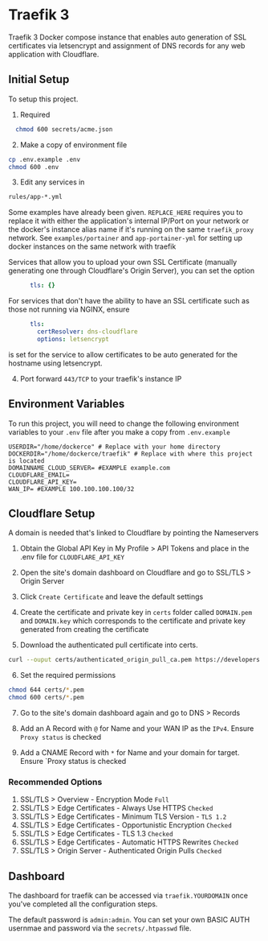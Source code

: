 
# Traefik 3

Traefik 3 Docker compose instance that enables auto generation of SSL certificates via letsencrypt and assignment of DNS records for any web application with Cloudflare. 

## Initial Setup

To setup this project.

1. Required
```bash
  chmod 600 secrets/acme.json
```

2. Make a copy of environment file
```bash
cp .env.example .env
chmod 600 .env
```

3. Edit any services in
```bash
rules/app-*.yml
```

Some examples have already been given. `REPLACE_HERE` requires you to replace it with either the application's internal IP/Port on your network or the docker's instance alias name if it's running on the same `traefik_proxy` network. See `examples/portainer` and `app-portainer-yml` for setting up docker instances on the same network with traefik

Services that allow you to upload your own SSL Certificate (manually generating one through Cloudflare's Origin Server), you can set the option
```yml
      tls: {}
```
For services that don't have the ability to have an SSL certificate such as those not running via NGINX, ensure

```yaml
      tls:
        certResolver: dns-cloudflare
        options: letsencrypt
```
is set for the service to allow certificates to be auto generated for the hostname using letsencrypt.

4. Port forward `443/TCP` to your traefik's instance IP

## Environment Variables

To run this project, you will need to change the following environment variables to your `.env` file after you make a copy from `.env.example`
```
USERDIR="/home/dockerce" # Replace with your home directory
DOCKERDIR="/home/dockerce/traefik" # Replace with where this project is located
DOMAINNAME_CLOUD_SERVER= #EXAMPLE example.com
CLOUDFLARE_EMAIL= 
CLOUDFLARE_API_KEY= 
WAN_IP= #EXAMPLE 100.100.100.100/32
```

## Cloudflare Setup
A domain is needed that's linked to Cloudflare by pointing the Nameservers

1. Obtain the Global API Key in My Profile > API Tokens and place in the .env file for `CLOUDFLARE_API_KEY`

2. Open the site's domain dashboard on Cloudflare and go to SSL/TLS > Origin Server

3. Click `Create Certificate` and leave the default settings

4. Create the certificate and private key in `certs` folder called `DOMAIN.pem` and `DOMAIN.key` which corresponds to the certificate and private key generated from creating the certificate

5. Download the authenticated pull certificate into certs.
```bash
curl --ouput certs/authenticated_origin_pull_ca.pem https://developers.cloudflare.com/ssl/static/authenticated_origin_pull_ca.pem
```

6. Set the required permissions
```bash
chmod 644 certs/*.pem
chmod 600 certs/*.pem
```

7. Go to the site's domain dashboard again and go to DNS > Records

8. Add an A Record with `@` for Name and your WAN IP as the `IPv4`. Ensure `Proxy status` is checked

9. Add a CNAME Record with `*` for Name and your domain for target. Ensure `Proxy status is checked

### Recommended Options

1. SSL/TLS > Overview - Encryption Mode `Full`
2. SSL/TLS > Edge Certificates - Always Use HTTPS `Checked`
3. SSL/TLS > Edge Certificates - Minimum TLS Version - `TLS 1.2`
4. SSL/TLS > Edge Certificates - Opportunistic Encryption `Checked`
5. SSL/TLS > Edge Certificates - TLS 1.3 `Checked`
6. SSL/TLS > Edge Certificates - Automatic HTTPS Rewrites `Checked`
7. SSL/TLS > Origin Server - Authenticated Origin Pulls `Checked`

## Dashboard

The dashboard for traefik can be accessed via `traefik.YOURDOMAIN` once you've completed all the configuration steps.

The default password is `admin:admin`. You can set your own BASIC AUTH usernmae and password via the `secrets/.htpasswd` file.
